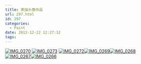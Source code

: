 ```yaml
---
title: 素描头像作品
url: 297.html
id: 297
categories:
  - Paint
date: 2012-12-22 12:27:12
tags:
---
```


[![IMG_0270](http://www.psdpi.com/blog/wp-content/uploads/2015/12/IMG_0270-e1449114106518-768x1024.jpg)](http://www.psdpi.com/blog/wp-content/uploads/2015/12/IMG_0270-e1449114106518.jpg) [![IMG_0273](http://www.psdpi.com/blog/wp-content/uploads/2015/12/IMG_0273-e1449114068499-768x1024.jpg)](http://www.psdpi.com/blog/wp-content/uploads/2015/12/IMG_0273-e1449114068499.jpg) [![IMG_0272](http://www.psdpi.com/blog/wp-content/uploads/2015/12/IMG_0272-e1449114085522-768x1024.jpg)](http://www.psdpi.com/blog/wp-content/uploads/2015/12/IMG_0272-e1449114085522.jpg)[![IMG_0269](http://www.psdpi.com/blog/wp-content/uploads/2015/12/IMG_0269-e1449114121271-768x1024.jpg)](http://www.psdpi.com/blog/wp-content/uploads/2015/12/IMG_0269-e1449114121271.jpg)[![IMG_0268](http://www.psdpi.com/blog/wp-content/uploads/2015/12/IMG_0268-e1449114137848-768x1024.jpg)](http://www.psdpi.com/blog/wp-content/uploads/2015/12/IMG_0268-e1449114137848.jpg)[![IMG_0267](http://www.psdpi.com/blog/wp-content/uploads/2015/12/IMG_0267-e1449114152131-768x1024.jpg)](http://www.psdpi.com/blog/wp-content/uploads/2015/12/IMG_0267-e1449114152131.jpg)[![IMG_0266](http://www.psdpi.com/blog/wp-content/uploads/2015/12/IMG_0266-e1449114174409-768x1024.jpg)](http://www.psdpi.com/blog/wp-content/uploads/2015/12/IMG_0266-e1449114174409.jpg)